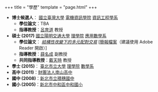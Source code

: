 +++
title = "學歷"
template = "page.html"
+++

- **博士候選人**：
  [國立臺灣大學](https://www.ntu.edu.tw/index.html) [電機資訊學院](https://eecs.ntu.edu.tw/) [資訊工程學系](https://www.csie.ntu.edu.tw/)    
  - **學位論文**：TBA
  - **指導教授**：[呂育道](https://www.csie.ntu.edu.tw/~lyuu/) 教授
- **碩士 (2017)**
  [國立陽明交通大學](https://www.nycu.edu.tw/) [理學院](https://science.nycu.edu.tw/) [應用數學系](https://www.math.nycu.edu.tw/event/index.php)
  - **學位論文**：
    *[結構性改變下的多元配對交易](https://hdl.handle.net/11296/a5b4hf)*
    [[簡報檔案](../mater-thesis-slide.pdf)（建議使用 Adobe Reader 開啟）]
  - **指導教授**：[薛名成](https://jupiter.math.nycu.edu.tw/~mshiue/) 副教授
  - **共同指導教授**：[戴天時](https://finance.lab.nycu.edu.tw/) 教授
- **學士 (2015)**：
  [臺北市立大學](https://www.utaipei.edu.tw/) [理學院](https://schsci.utaipei.edu.tw/) [數學系](https://math.utaipei.edu.tw/)
- **高中 (2011)**：[財團法人南山高中](https://www.nssh.ntpc.edu.tw/)
- **國中 (2008)**：[新北市立積穗國中](https://www.gsjh.ntpc.edu.tw/)
- **國小 (2005)**：[新北市中和區中和國小](https://www.jhes.ntpc.edu.tw/)

<!-- # Education
- **Ph. D. Candidate (Persent)**
  - [Department of Computer Science & Information Engineering](https://www.csie.ntu.edu.tw/),
    [Electrical Engineering & Computer Science](https://eecs.ntu.edu.tw/),
    [National Taiwan University](https://www.ntu.edu.tw/index.html),
  - **Thesis**: TBA
  - **Adviser**: Full Prof. [Yuh-Dauh Lyuu](https://www.csie.ntu.edu.tw/~lyuu/)
- **M. S. (2017)**,
  [Department of Applied Mathematics](https://www.math.nycu.edu.tw/event/index.php),
  [College of Science](https://science.nycu.edu.tw/),
  [National Chiao Tung University](https://www.nycu.edu.tw/)
  - **Thesis**:
    *[Multivariate Pairs Trading with Structural Change Detections in Cointegrated Relationships](https://hdl.handle.net/11296/a5b4hf)*
    [[slide for adobe reader](mater-thesis-slide.pdf)]
  - **Adviser**: Assoc. Prof. [Ming-Cheng Shiue](https://jupiter.math.nycu.edu.tw/~mshiue/)
  - **Co-Adviser**: Full Prof. [Tian-Shyr Dai](https://finance.lab.nycu.edu.tw/)
- **B. S. (2015)**, [Department of Mathematics](https://math.utaipei.edu.tw/), [College of Science](https://schsci.utaipei.edu.tw/), [University of Taipei](https://www.utaipei.edu.tw/)
- **Senior High School (2011)**, [Nanshan High School](https://www.nssh.ntpc.edu.tw/)
- **Junior High School (2008)**, [New Taipei Municipal Ji-Sui Junior High School](https://www.gsjh.ntpc.edu.tw/)
- **Elementary School (2005)**, [New Taipei Municipal Zhonghe District Elementary High School](https://www.jhes.ntpc.edu.tw/) -->

